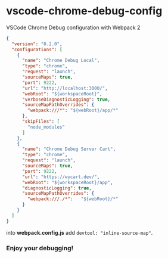 # vscode-chrome-debug-config
VSCode Chrome Debug configuration with Webpack 2

```json
{
  "version": "0.2.0",
  "configurations": [
    {
      "name": "Chrome Debug Local",
      "type": "chrome",
      "request": "launch",
      "sourceMaps": true,
      "port": 9222,
      "url": "http://localhost:3000/",
      "webRoot": "${workspaceRoot}",
      "verboseDiagnosticLogging": true,
      "sourceMapPathOverrides": {
        "webpack:///*": "${webRoot}/app/*"
      },
      "skipFiles": [
        "node_modules"
      ]
    },
    {
      "name": "Chrome Debug Server Cart",
      "type": "chrome",
      "request": "launch",
      "sourceMaps": true,
      "port": 9222,
      "url": "https://wycart.dev/",
      "webRoot": "${workspaceRoot}/app",
      "diagnosticLogging": true,
      "sourceMapPathOverrides": {
        "webpack:///./*":   "${webRoot}/*"
      }
    }
  ]
}
```
into **webpack.config.js** add `devtool: "inline-source-map"`.

### Enjoy your debugging!
